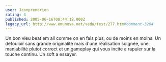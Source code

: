 ```yaml
---
user: Jconprendrien
rating: 4
published: 2005-06-16T08:44:18.000Z
legacy_url: http://www.emunova.net/veda/test/277.htm#comment-3284
---
```

Un bon vieu beat em all comme on en fais plus, ou de moins en moins. Un defouloir sans grande originalité mais d'une réalisation soignée, une maniabilité plutot correct et un gameplay qui vous incite a rapuier sur la touche continu. Un soft a essayer.